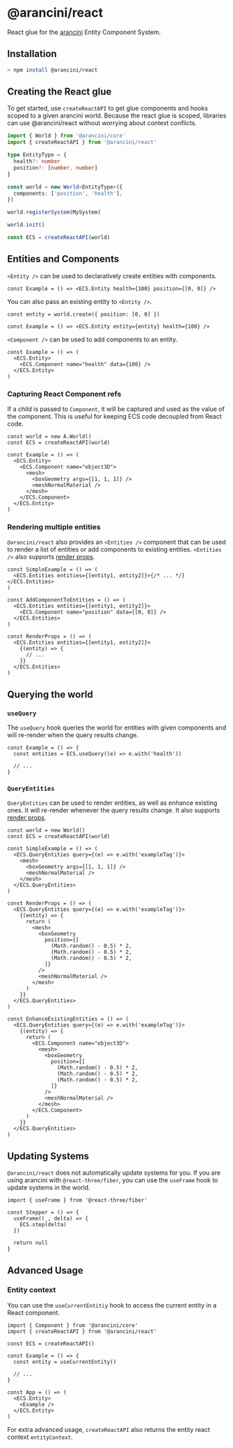 # @arancini/react

React glue for the [arancini](https://github.com/isaac-mason/arancini/tree/main/packages/arancini) Entity Component System.

## Installation

```sh
> npm install @arancini/react
```

## Creating the React glue

To get started, use `createReactAPI` to get glue components and hooks scoped to a given arancini world. Because the react glue is scoped, libraries can use @arancini/react without worrying about context conflicts.

```ts
import { World } from '@arancini/core'
import { createReactAPI } from '@arancini/react'

type EntityType = {
  health?: number
  position?: [number, number]
}

const world = new World<EntityType>({
  components: ['position', 'health'],
})

world.registerSystem(MySystem)

world.init()

const ECS = createReactAPI(world)
```

## Entities and Components

`<Entity />` can be used to declaratively create entities with components.

```tsx
const Example = () => <ECS.Entity health={100} position={[0, 0]} />
```

You can also pass an existing entity to `<Entity />`.

```tsx
const entity = world.create({ position: [0, 0] })

const Example = () => <ECS.Entity entity={entity} health={100} />
```

`<Component />` can be used to add components to an entity.

```tsx
const Example = () => (
  <ECS.Entity>
    <ECS.Component name="health" data={100} />
  </ECS.Entity>
)
```

### Capturing React Component refs

If a child is passed to `Component`, it will be captured and used as the value of the component. This is useful for keeping ECS code decoupled from React code.

```tsx
const world = new A.World()
const ECS = createReactAPI(world)

const Example = () => (
  <ECS.Entity>
    <ECS.Component name="object3D">
      <mesh>
        <boxGeometry args={[1, 1, 1]} />
        <meshNormalMaterial />
      </mesh>
    </ECS.Component>
  </ECS.Entity>
)
```

### Rendering multiple entities

`@arancini/react` also provides an `<Entities />` component that can be used to render a list of entities or add components to existing entities. `<Entities />` also supports [render props](https://reactjs.org/docs/render-props.html).

```tsx
const SimpleExample = () => (
  <ECS.Entities entities={[entity1, entity2]}>{/* ... */}</ECS.Entities>
)

const AddComponentToEntities = () => (
  <ECS.Entities entities={[entity1, entity2]}>
    <ECS.Component name="position" data={[0, 0]} />
  </ECS.Entities>
)

const RenderProps = () => (
  <ECS.Entities entities={[entity1, entity2]}>
    {(entity) => {
      // ...
    }}
  </ECS.Entities>
)
```

## Querying the world

### `useQuery`

The `useQuery` hook queries the world for entities with given components and will re-render when the query results change.

```tsx
const Example = () => {
  const entities = ECS.useQuery((e) => e.with('health'))

  // ...
}
```

### `QueryEntities`

`QueryEntities` can be used to render entities, as well as enhance existing ones. It will re-render whenever the query results change. It also supports [render props](https://reactjs.org/docs/render-props.html).

```tsx
const world = new World()
const ECS = createReactAPI(world)

const SimpleExample = () => (
  <ECS.QueryEntities query={(e) => e.with('exampleTag')}>
    <mesh>
      <boxGeometry args={[1, 1, 1]} />
      <meshNormalMaterial />
    </mesh>
  </ECS.QueryEntities>
)

const RenderProps = () => (
  <ECS.QueryEntities query={(e) => e.with('exampleTag')}>
    {(entity) => {
      return (
        <mesh>
          <boxGeometry
            position={[
              (Math.random() - 0.5) * 2,
              (Math.random() - 0.5) * 2,
              (Math.random() - 0.5) * 2,
            ]}
          />
          <meshNormalMaterial />
        </mesh>
      )
    }}
  </ECS.QueryEntities>
)

const EnhanceExistingEntities = () => (
  <ECS.QueryEntities query={(e) => e.with('exampleTag')}>
    {(entity) => {
      return (
        <ECS.Component name="object3D">
          <mesh>
            <boxGeometry
              position={[
                (Math.random() - 0.5) * 2,
                (Math.random() - 0.5) * 2,
                (Math.random() - 0.5) * 2,
              ]}
            />
            <meshNormalMaterial />
          </mesh>
        </ECS.Component>
      )
    }}
  </ECS.QueryEntities>
)
```

## Updating Systems

`@arancini/react` does not automatically update systems for you. If you are using arancini with `@react-three/fiber`, you can use the `useFrame` hook to update systems in the world.

```tsx
import { useFrame } from '@react-three/fiber'

const Stepper = () => {
  useFrame((_, delta) => {
    ECS.step(delta)
  })

  return null
}
```

## Advanced Usage

### Entity context

You can use the `useCurrentEntitiy` hook to access the current entity in a React component.

```tsx
import { Component } from '@arancini/core'
import { createReactAPI } from '@arancini/react'

const ECS = createReactAPI()

const Example = () => {
  const entity = useCurrentEntity()

  // ...
}

const App = () => (
  <ECS.Entity>
    <Example />
  </ECS.Entity>
)
```

For extra advanced usage, `createReactAPI` also returns the entity react context `entityContext`.
